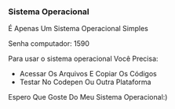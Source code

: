 ### Sistema Operacional
<p>É Apenas Um Sistema Operacional Simples</p>
<p>Senha computador: 1590</p>
<p>Para usar o sistema operacional Você Precisa:</p>
<ul><li>Acessar Os Arquivos E Copiar Os Códigos</li><li>Testar No Codepen Ou Outra Plataforma</li></ul>
<p>Espero Que Goste Do Meu Sistema Operacional:)</p>
